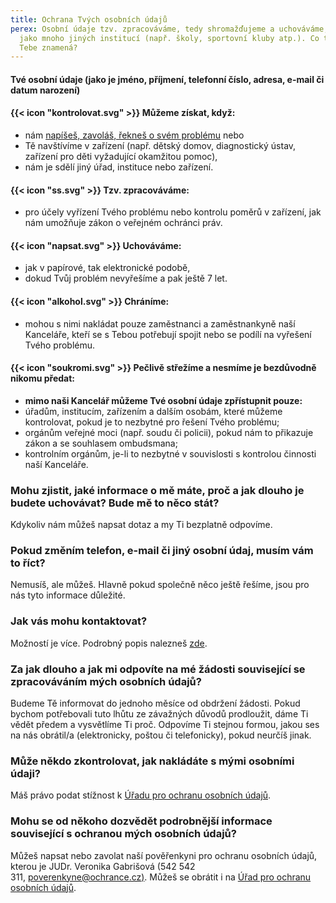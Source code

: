 ```yaml
---
title: Ochrana Tvých osobních údajů
perex: Osobní údaje tzv. zpracováváme, tedy shromažďujeme a uchováváme, stejně
  jako mnoho jiných institucí (např. školy, sportovní kluby atp.). Co to pro
  Tebe znamená?
---
```

#### **Tvé osobní údaje (jako je jméno, příjmení, telefonní číslo, adresa, e-mail či datum narození)**

#### {{< icon "kontrolovat.svg" >}} **Můžeme získat, když:**

* nám [napíšeš, zavoláš, řekneš o svém problému](https://deti.ochrance.cz/kdo/jak/) nebo 
* Tě navštívíme v zařízení (např. dětský domov, diagnostický ústav, zařízení pro děti vyžadující okamžitou pomoc), 
* nám je sdělí jiný úřad, instituce nebo zařízení.

#### {{< icon "ss.svg" >}} Tzv. zpracováváme:

* pro účely vyřízení Tvého problému nebo kontrolu poměrů v zařízení, jak nám umožňuje zákon o veřejném ochránci práv. 

#### {{< icon "napsat.svg" >}} Uchováváme:

* jak v papírové, tak elektronické podobě, 
* dokud Tvůj problém nevyřešíme a pak ještě 7 let. 

####  {{< icon "alkohol.svg" >}} Chráníme:

* mohou s nimi nakládat pouze zaměstnanci a zaměstnankyně naší Kanceláře, kteří se s Tebou potřebují spojit nebo se podílí na vyřešení Tvého problému. 

####  {{< icon "soukromi.svg" >}} **Pečlivě střežíme a nesmíme je bezdůvodně nikomu předat:**

* **mimo naši Kancelář můžeme Tvé osobní údaje zpřístupnit pouze:**
* úřadům, institucím, zařízením a dalším osobám, které můžeme kontrolovat, pokud je to nezbytné pro řešení Tvého problému;
* orgánům veřejné moci (např. soudu či policii), pokud nám to přikazuje zákon a se souhlasem ombudsmana;
* kontrolním orgánům, je-li to nezbytné v souvislosti s kontrolou činnosti naší Kanceláře.

   

### **Mohu zjistit, jaké informace o mě máte, proč a jak dlouho je budete uchovávat? Bude mě to něco stát?**

Kdykoliv nám můžeš napsat dotaz a my Ti bezplatně odpovíme.

### **Pokud změním telefon, e-mail či jiný osobní údaj, musím vám to říct?**

Nemusíš, ale můžeš. Hlavně pokud společně něco ještě řešíme, jsou pro nás tyto informace důležité.

### **Jak vás mohu kontaktovat?**

Možností je více. Podrobný popis nalezneš [zde](https://deti.ochrance.cz/kdo/jak/).

### **Za jak dlouho a jak mi odpovíte na mé žádosti související se zpracováváním mých osobních údajů?**

Budeme Tě informovat do jednoho měsíce od obdržení žádosti. Pokud bychom potřebovali tuto lhůtu ze závažných důvodů prodloužit, dáme Ti vědět předem a vysvětlíme Ti proč. Odpovíme Ti stejnou formou, jakou ses na nás obrátil/a (elektronicky, poštou či telefonicky), pokud neurčíš jinak.

### Může někdo zkontrolovat, jak nakládáte s mými osobními údaji?

Máš právo podat stížnost k [Úřadu pro ochranu osobních údajů](http://www.uoou.cz/).

### **Mohu se od někoho dozvědět podrobnější informace související s ochranou mých osobních údajů?**

Můžeš napsat nebo zavolat naší pověřenkyni pro ochranu osobních údajů, kterou je JUDr. Veronika Gabrišová (542 542 311, [poverenkyne@ochrance.cz)](mailto:poverenkyne@ochrance.cz). Můžeš se obrátit i na [Úřad pro ochranu osobních údajů](http://www.uoou.cz/).